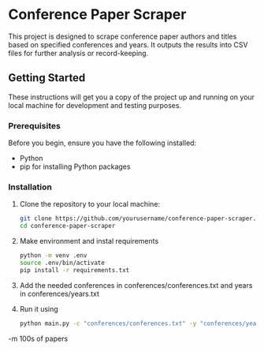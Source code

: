 # Conference Paper Scraper

This project is designed to scrape conference paper authors and titles based on specified conferences and years. It outputs the results into CSV files for further analysis or record-keeping.

## Getting Started

These instructions will get you a copy of the project up and running on your local machine for development and testing purposes.

### Prerequisites

Before you begin, ensure you have the following installed:
- Python
- pip for installing Python packages

### Installation

1. Clone the repository to your local machine:
   ```sh
   git clone https://github.com/yourusername/conference-paper-scraper.git
   cd conference-paper-scraper
   ```

2. Make environment and instal requirements
   ```sh
   python -m venv .env
   source .env/bin/activate
   pip install -r requirements.txt
   ```

3. Add the needed conferences in conferences/conferences.txt and years in conferences/years.txt

4. Run it using 
   ```sh
   python main.py -c "conferences/conferences.txt" -y "conferences/years.txt" -m '1'
   ```
-m 100s of papers